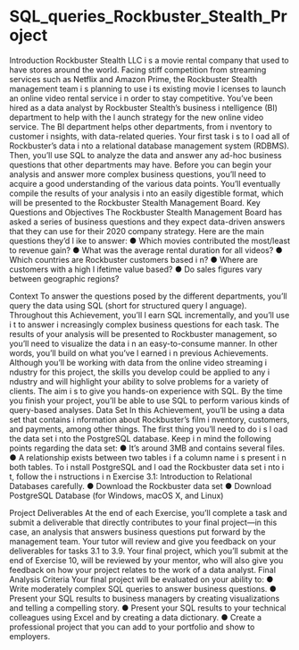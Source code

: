 # SQL_queries_Rockbuster_Stealth_Project

Introduction
Rockbuster Stealth LLC i s a movie rental company that used to have stores around the
world. Facing stiff competition from streaming services such as Netflix and Amazon Prime,
the Rockbuster Stealth management team i s planning to use i ts existing movie l icenses to
launch an online video rental service i n order to stay competitive.
You’ve been hired as a data analyst by Rockbuster Stealth’s business i ntelligence (BI)
department to help with the l aunch strategy for the new online video service. The BI
department helps other departments, from i nventory to customer i nsights, with data-related
queries. Your first task i s to l oad all of Rockbuster’s data i nto a relational database
management system (RDBMS). Then, you’ll use SQL to analyze the data and answer any
ad-hoc business questions that other departments may have.
Before you can begin your analysis and answer more complex business questions, you’ll
need to acquire a good understanding of the various data points. You’ll eventually compile
the results of your analysis i nto an easily digestible format, which will be presented to the
Rockbuster Stealth Management Board.
Key Questions and Objectives
The Rockbuster Stealth Management Board has asked a series of business questions and
they expect data-driven answers that they can use for their 2020 company strategy. Here are
the main questions they’d l ike to answer:
● Which movies contributed the most/least to revenue gain?
● What was the average rental duration for all videos?
● Which countries are Rockbuster customers based i n?
● Where are customers with a high l ifetime value based?
● Do sales figures vary between geographic regions?

Context
To answer the questions posed by the different departments, you’ll query the data using SQL
(short for structured query l anguage). Throughout this Achievement, you’ll l earn SQL
incrementally, and you’ll use i t to answer i ncreasingly complex business questions for each
task. The results of your analysis will be presented to Rockbuster management, so you’ll
need to visualize the data i n an easy-to-consume manner. In other words, you’ll build on what
you’ve l earned i n previous Achievements.
Although you’ll be working with data from the online video streaming i ndustry for this
project, the skills you develop could be applied to any i ndustry and will highlight your ability
to solve problems for a variety of clients. The aim i s to give you hands-on experience with
SQL. By the time you finish your project, you’ll be able to use SQL to perform various kinds of
query-based analyses.
Data Set
In this Achievement, you’ll be using a data set that contains i nformation about Rockbuster’s
film i nventory, customers, and payments, among other things. The first thing you’ll need to
do i s l oad the data set i nto the PostgreSQL database. Keep i n mind the following points
regarding the data set:
● It’s around 3MB and contains several files.
● A relationship exists between two tables i f a column name i s present i n both tables.
To i nstall PostgreSQL and l oad the Rockbuster data set i nto i t, follow the i nstructions i n
Exercise 3.1: Introduction to Relational Databases carefully.
● Download the Rockbuster data set
● Download PostgreSQL Database (for Windows, macOS X, and Linux)

Project Deliverables
At the end of each Exercise, you’ll complete a task and submit a deliverable that directly
contributes to your final project—in this case, an analysis that answers business questions
put forward by the management team.
Your tutor will review and give you feedback on your deliverables for tasks 3.1 to 3.9. Your
final project, which you’ll submit at the end of Exercise 10, will be reviewed by your mentor,
who will also give you feedback on how your project relates to the work of a data analyst.
Final Analysis Criteria
Your final project will be evaluated on your ability to:
● Write moderately complex SQL queries to answer business questions.
● Present your SQL results to business managers by creating visualizations and telling
a compelling story.
● Present your SQL results to your technical colleagues using Excel and by creating a
data dictionary.
● Create a professional project that you can add to your portfolio and show to
employers.
